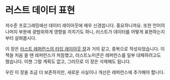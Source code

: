 # 러스트 데이터 표현

저수준 프로그래밍에선 데이터 레이아웃에 매우 신경씁니다. 중요하니까요.
또한 언어의 나머지 부분에 광범위하게 영향을 끼치기도 하니, 러스트가
데이터를 어떻게 표현하는지부터 살펴봅시다.

이 장은 [러스트 레퍼런스의 타입 레이아웃 장][ref-type-layout]과
거의 같고, 중복으로 작성되었습니다.
이 책을 처음 쓸 땐 레퍼런스가 처참했고, 러스트노미콘은
레퍼런스를 일부 대체하려고도 했습니다.
이젠 그럴 계획도 없고, 그러므로 이 장은 삭제해도 됩니다.

우린 이 장을 조금 더 보존하지만, 새로운 사실이나 개선은
레퍼런스에 추가해야 합니다.

[ref-type-layout]: ../reference/type-layout.html
